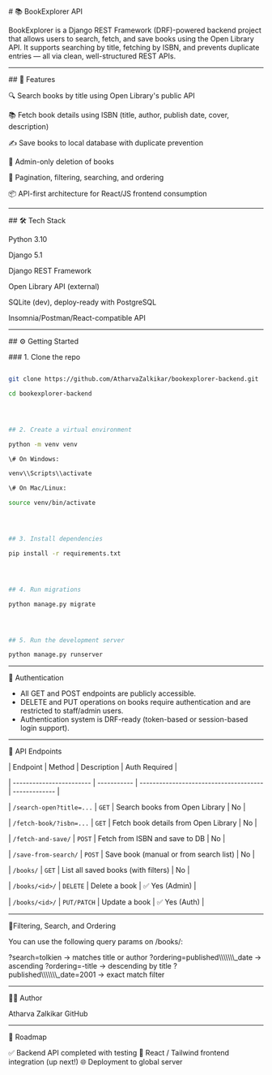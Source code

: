 \# 📚 BookExplorer API



BookExplorer is a Django REST Framework (DRF)-powered backend project that allows users to search, fetch, and save books using the Open Library API. It supports searching by title, fetching by ISBN, and prevents duplicate entries — all via clean, well-structured REST APIs.



---



\## 🚀 Features



🔍 Search books by title using Open Library's public API

📚 Fetch book details using ISBN (title, author, publish date, cover, description)

✍️ Save books to local database with duplicate prevention

🔐 Admin-only deletion of books

📑 Pagination, filtering, searching, and ordering

📦 API-first architecture for React/JS frontend consumption



---



\## 🛠 Tech Stack



Python 3.10

Django 5.1

Django REST Framework

Open Library API (external)

SQLite (dev), deploy-ready with PostgreSQL

Insomnia/Postman/React-compatible API



---



\## ⚙️ Getting Started



\### 1. Clone the repo



```bash

git clone https://github.com/AtharvaZalkikar/bookexplorer-backend.git

cd bookexplorer-backend




## 2. Create a virtual environment

python -m venv venv

\# On Windows:

venv\\Scripts\\activate

\# On Mac/Linux:

source venv/bin/activate




## 3. Install dependencies

pip install -r requirements.txt




## 4. Run migrations

python manage.py migrate




## 5. Run the development server

python manage.py runserver 

```



---


🔐 Authentication

- All GET and POST endpoints are publicly accessible.
- DELETE and PUT operations on books require authentication and are restricted to staff/admin users.
- Authentication system is DRF-ready (token-based or session-based login support).

---

🔗 API Endpoints



| Endpoint                 | Method      | Description                            | Auth Required  |

| ------------------------ | ----------- | -------------------------------------- | -------------  |

| `/search-open?title=...` | `GET`       | Search books from Open Library         | No             |

| `/fetch-book/?isbn=...`  | `GET`       | Fetch book details from Open Library   | No             |

| `/fetch-and-save/`       | `POST`      | Fetch from ISBN and save to DB         | No             |

| `/save-from-search/`     | `POST`      | Save book (manual or from search list) | No             |

| `/books/`                | `GET`       | List all saved books (with filters)    | No             |

| `/books/<id>/`           | `DELETE`    | Delete a book                          | ✅ Yes (Admin) |

| `/books/<id>/`           | `PUT/PATCH` | Update a book                          | ✅ Yes (Auth)  |


---


📌Filtering, Search, and Ordering



You can use the following query params on /books/:



?search=tolkien → matches title or author
?ordering=published\\\\\\\\\\\\\\\_date → ascending
?ordering=-title → descending by title
?published\\\\\\\\\\\\\\\_date=2001 → exact match filter

---

🧑‍💻 Author

Atharva Zalkikar
GitHub

---

📍 Roadmap

✅ Backend API completed with testing
🎨 React / Tailwind frontend integration (up next!)
🌐 Deployment to global server










